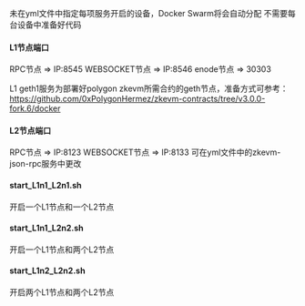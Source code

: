 未在yml文件中指定每项服务开启的设备，Docker Swarm将会自动分配
不需要每台设备中准备好代码

#### L1节点端口
RPC节点 => IP:8545
WEBSOCKET节点 => IP:8546
enode节点 => 30303

L1 geth1服务为部署好polygon zkevm所需合约的geth节点，准备方式可参考：https://github.com/0xPolygonHermez/zkevm-contracts/tree/v3.0.0-fork.6/docker

#### L2节点端口
RPC节点 => IP:8123
WEBSOCKET节点 => IP:8133
可在yml文件中的zkevm-json-rpc服务中更改

#### start_L1n1_L2n1.sh
开启一个L1节点和一个L2节点

#### start_L1n1_L2n2.sh
开启一个L1节点和两个L2节点

#### start_L1n2_L2n2.sh
开启两个L1节点和两个L2节点